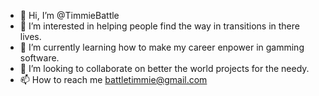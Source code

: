 - 👋 Hi, I’m @TimmieBattle
- 👀 I’m interested in helping people find the way in transitions in there lives.
- 🌱 I’m currently learning how to make my career enpower in gamming software. 
- 💞️ I’m looking to collaborate on better the world projects for the needy.
- 📫 How to reach me battletimmie@gmail.com

<!---
TimmieBattle/TimmieBattle is a ✨ special ✨ repository because its `README.md` (this file) appears on your GitHub profile.
You can click the Preview link to take a look at your changes.
--->
